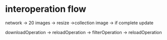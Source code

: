 #  interoperation flow

network -> 20 images -> resize ->collection image -> if complete update

downloadOperation -> reloadOperation -> filterOperation -> reloadOperation

